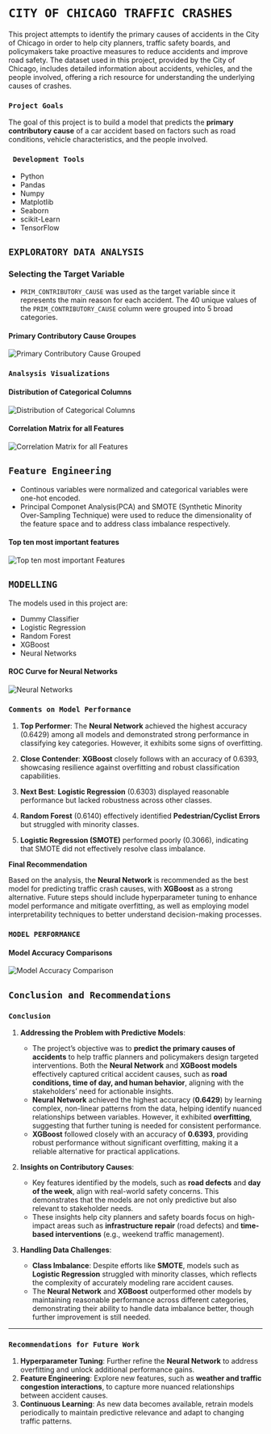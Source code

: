 # **`CITY OF CHICAGO TRAFFIC CRASHES`**

This project attempts to identify the primary causes of accidents in the City of Chicago in order to help city planners, traffic safety boards, and policymakers take proactive measures to reduce accidents and improve road safety. The dataset used in this project, provided by the City of Chicago, includes detailed information about accidents, vehicles, and the people involved, offering a rich resource for understanding the underlying causes of crashes.

### **`Project Goals`**
The goal of this project is to build a model that predicts the **primary contributory cause** of a car accident based on factors such as road conditions, vehicle characteristics, and the people involved.


### **` Development Tools`**
- Python
- Pandas
- Numpy
- Matplotlib
- Seaborn
- scikit-Learn
- TensorFlow


## **`EXPLORATORY DATA ANALYSIS`**
### Selecting the Target Variable

- `PRIM_CONTRIBUTORY_CAUSE` was used as the target variable since it represents the main reason for each accident.
The 40 unique values of the `PRIM_CONTRIBUTORY_CAUSE` column were grouped into 5 broad categories.

#### Primary Contributory Cause Groupes
![Primary Contributory Cause Grouped](images/PRIM_CONTRIBUTORY_CAUSE_GROUPED.png)

### **`Analsysis Visualizations`**


#### Distribution of Categorical Columns
![Distribution of Categorical Columns](images/Categorical_columns.png)

#### Correlation Matrix for all Features
![Correlation Matrix for all Features](images/correlation_matrix_all_features.png)

## **`Feature Engineering`**
- Continous variables were normalized and categorical variables were one-hot encoded. 
- Principal Componet Analysis(PCA) and SMOTE (Synthetic Minority Over-Sampling Technique) were used to reduce the dimensionality of the feature space and to address class imbalance respectively.

#### Top ten most important features
![Top ten most important Features](images/Feature_importance_top_10.png)


## **`MODELLING`**

The models used in this project are:

- Dummy Classifier
- Logistic Regression
- Random Forest
- XGBoost
- Neural Networks

#### ROC Curve for Neural Networks
![Neural Networks](images/improved_neural_networks_curve.png)


### **`Comments on Model Performance`**

1. **Top Performer**: The **Neural Network** achieved the highest accuracy (0.6429) among all models and demonstrated strong performance in classifying key categories. However, it exhibits some signs of overfitting.

2. **Close Contender**: **XGBoost** closely follows with an accuracy of 0.6393, showcasing resilience against overfitting and robust classification capabilities.

3. **Next Best**: **Logistic Regression** (0.6303) displayed reasonable performance but lacked robustness across other classes.

4. **Random Forest** (0.6140) effectively identified **Pedestrian/Cyclist Errors** but struggled with minority classes.

5. **Logistic Regression (SMOTE)** performed poorly (0.3066), indicating that SMOTE did not effectively resolve class imbalance.

**Final Recommendation**

Based on the analysis, the **Neural Network** is recommended as the best model for predicting traffic crash causes, with **XGBoost** as a strong alternative. Future steps should include hyperparameter tuning to enhance model performance and mitigate overfitting, as well as employing model interpretability techniques to better understand decision-making processes.


### **`MODEL PERFORMANCE`**
#### Model Accuracy Comparisons
![Model Accuracy Comparison](images/Model_Accuracy_Comparison.png)


## **`Conclusion and Recommendations`**

### **`Conclusion`**
1. **Addressing the Problem with Predictive Models**:
   - The project’s objective was to **predict the primary causes of accidents** to help traffic planners and policymakers design targeted interventions. Both the **Neural Network** and **XGBoost models** effectively captured critical accident causes, such as **road conditions, time of day, and human behavior**, aligning with the stakeholders’ need for actionable insights.
   - **Neural Network** achieved the highest accuracy (**0.6429**) by learning complex, non-linear patterns from the data, helping identify nuanced relationships between variables. However, it exhibited **overfitting**, suggesting that further tuning is needed for consistent performance.
   - **XGBoost** followed closely with an accuracy of **0.6393**, providing robust performance without significant overfitting, making it a reliable alternative for practical applications.

2. **Insights on Contributory Causes**:
   - Key features identified by the models, such as **road defects** and **day of the week**, align with real-world safety concerns. This demonstrates that the models are not only predictive but also relevant to stakeholder needs.
   - These insights help city planners and safety boards focus on high-impact areas such as **infrastructure repair** (road defects) and **time-based interventions** (e.g., weekend traffic management).

3. **Handling Data Challenges**:
   - **Class Imbalance**: Despite efforts like **SMOTE**, models such as **Logistic Regression** struggled with minority classes, which reflects the complexity of accurately modeling rare accident causes.
   - The **Neural Network** and **XGBoost** outperformed other models by maintaining reasonable performance across different categories, demonstrating their ability to handle data imbalance better, though further improvement is still needed.

---

### **`Recommendations for Future Work`**
1. **Hyperparameter Tuning**: Further refine the **Neural Network** to address overfitting and unlock additional performance gains.
2. **Feature Engineering**: Explore new features, such as **weather and traffic congestion interactions**, to capture more nuanced relationships between accident causes.
3. **Continuous Learning**: As new data becomes available, retrain models periodically to maintain predictive relevance and adapt to changing traffic patterns.
